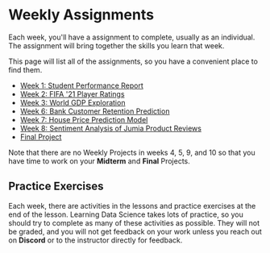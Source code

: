 # Weekly Assignments

Each week, you'll have a assignment to complete, usually as an individual. The assignment will bring together the skills you learn that week.

This page will list all of the assignments, so you have a convenient place to find them.

* [Week 1: Student Performance Report](lessons/intro-to-data/assignment.md)
* [Week 2: FIFA '21 Player Ratings](./lessons/data-cleaning/assignment.md)
* [Week 3: World GDP Exploration](./lessons/data-visualization/assignment.md)
* [Week 6: Bank Customer Retention Prediction](./lessons/intro-to-ml/ml-assignment.md)
* [Week 7: House Price Prediction Model](./lessons/model-evaluation/model-selection-assignment.md)
* [Week 8: Sentiment Analysis of Jumia Product Reviews](./lessons/nlp/nlp-assignment.md)
* [Final Project](final-project.md)

Note that there are no Weekly Projects in weeks 4, 5, 9, and 10 so that you have time to
work on your **Midterm** and **Final** Projects.

## Practice Exercises

Each week, there are activities in the lessons and practice exercises at the end of the lesson. Learning Data Science takes lots of practice, so you should try to complete as many of these activities as possible. They will not be graded, and you will not get feedback on your work unless you reach out on **Discord** or to the instructor directly for feedback.
